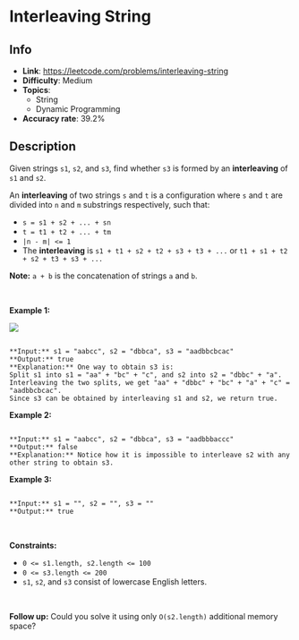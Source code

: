 # Interleaving String

## Info  
- **Link**: https://leetcode.com/problems/interleaving-string
- **Difficulty**: Medium  
- **Topics**:   
    - String
    - Dynamic Programming
- **Accuracy rate**: 39.2%  

## Description  
    
Given strings `s1`, `s2`, and `s3`, find whether `s3` is formed by an **interleaving** of `s1` and `s2`.


An **interleaving** of two strings `s` and `t` is a configuration where `s` and `t` are divided into `n` and `m` substrings respectively, such that:


* `s = s1 + s2 + ... + sn`
* `t = t1 + t2 + ... + tm`
* `|n - m| <= 1`
* The **interleaving** is `s1 + t1 + s2 + t2 + s3 + t3 + ...` or `t1 + s1 + t2 + s2 + t3 + s3 + ...`


**Note:** `a + b` is the concatenation of strings `a` and `b`.


 


**Example 1:**


![](https://assets.leetcode.com/uploads/2020/09/02/interleave.jpg)

```

**Input:** s1 = "aabcc", s2 = "dbbca", s3 = "aadbbcbcac"
**Output:** true
**Explanation:** One way to obtain s3 is:
Split s1 into s1 = "aa" + "bc" + "c", and s2 into s2 = "dbbc" + "a".
Interleaving the two splits, we get "aa" + "dbbc" + "bc" + "a" + "c" = "aadbbcbcac".
Since s3 can be obtained by interleaving s1 and s2, we return true.

```

**Example 2:**



```

**Input:** s1 = "aabcc", s2 = "dbbca", s3 = "aadbbbaccc"
**Output:** false
**Explanation:** Notice how it is impossible to interleave s2 with any other string to obtain s3.

```

**Example 3:**



```

**Input:** s1 = "", s2 = "", s3 = ""
**Output:** true

```

 


**Constraints:**


* `0 <= s1.length, s2.length <= 100`
* `0 <= s3.length <= 200`
* `s1`, `s2`, and `s3` consist of lowercase English letters.


 


**Follow up:** Could you solve it using only `O(s2.length)` additional memory space?


  
    